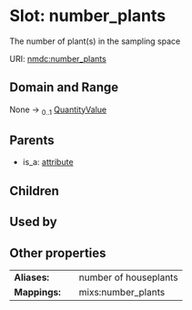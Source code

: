 
# Slot: number_plants


The number of plant(s) in the sampling space

URI: [nmdc:number_plants](https://microbiomedata/meta/number_plants)


## Domain and Range

None &#8594;  <sub>0..1</sub> [QuantityValue](QuantityValue.md)

## Parents

 *  is_a: [attribute](attribute.md)

## Children


## Used by


## Other properties

|  |  |  |
| --- | --- | --- |
| **Aliases:** | | number of houseplants |
| **Mappings:** | | mixs:number_plants |

